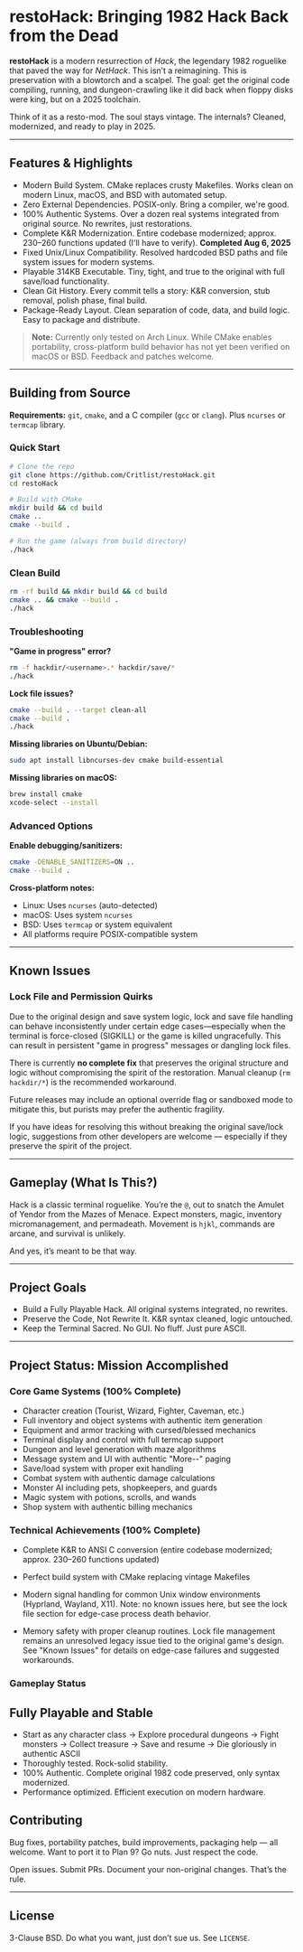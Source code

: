 # restoHack: Bringing 1982 Hack Back from the Dead

**restoHack** is a modern resurrection of *Hack*, the legendary 1982 roguelike that paved the way for *NetHack*. This isn’t a reimagining. This is preservation with a blowtorch and a scalpel. The goal: get the original code compiling, running, and dungeon-crawling like it did back when floppy disks were king, but on a 2025 toolchain.

Think of it as a resto-mod. The soul stays vintage. The internals? Cleaned, modernized, and ready to play in 2025.

---

## Features & Highlights

* Modern Build System. CMake replaces crusty Makefiles. Works clean on modern Linux, macOS, and BSD with automated setup.
* Zero External Dependencies. POSIX-only. Bring a compiler, we're good.
* 100% Authentic Systems. Over a dozen real systems integrated from original source. No rewrites, just restorations.
* Complete K\&R Modernization. Entire codebase modernized; approx. 230–260 functions updated (I'll have to verify). **Completed Aug 6, 2025**
* Fixed Unix/Linux Compatibility. Resolved hardcoded BSD paths and file system issues for modern systems.
* Playable 314KB Executable. Tiny, tight, and true to the original with full save/load functionality.
* Clean Git History. Every commit tells a story: K\&R conversion, stub removal, polish phase, final build.
* Package-Ready Layout. Clean separation of code, data, and build logic. Easy to package and distribute.

> **Note:** Currently only tested on Arch Linux. While CMake enables portability, cross-platform build behavior has not yet been verified on macOS or BSD. Feedback and patches welcome.

---

## Building from Source

**Requirements:** `git`, `cmake`, and a C compiler (`gcc` or `clang`). Plus `ncurses` or `termcap` library.

### Quick Start

```bash
# Clone the repo
git clone https://github.com/Critlist/restoHack.git
cd restoHack

# Build with CMake
mkdir build && cd build
cmake ..
cmake --build .

# Run the game (always from build directory)
./hack
```

### Clean Build

```bash
rm -rf build && mkdir build && cd build
cmake .. && cmake --build .
./hack
```

### Troubleshooting

**"Game in progress" error?**

```bash
rm -f hackdir/<username>.* hackdir/save/*  
./hack
```

**Lock file issues?**

```bash
cmake --build . --target clean-all
cmake --build .
./hack
```

**Missing libraries on Ubuntu/Debian:**

```bash
sudo apt install libncurses-dev cmake build-essential
```

**Missing libraries on macOS:**

```bash
brew install cmake
xcode-select --install
```

### Advanced Options

**Enable debugging/sanitizers:**

```bash
cmake -DENABLE_SANITIZERS=ON ..
cmake --build .
```

**Cross-platform notes:**

* Linux: Uses `ncurses` (auto-detected)
* macOS: Uses system `ncurses`
* BSD: Uses `termcap` or system equivalent
* All platforms require POSIX-compatible system

---

## Known Issues

### Lock File and Permission Quirks

Due to the original design and save system logic, lock and save file handling can behave inconsistently under certain edge cases—especially when the terminal is force-closed (SIGKILL) or the game is killed ungracefully. This can result in persistent "game in progress" messages or dangling lock files.

There is currently **no complete fix** that preserves the original structure and logic without compromising the spirit of the restoration. Manual cleanup (`rm hackdir/*`) is the recommended workaround.

Future releases may include an optional override flag or sandboxed mode to mitigate this, but purists may prefer the authentic fragility.

If you have ideas for resolving this without breaking the original save/lock logic, suggestions from other developers are welcome — especially if they preserve the spirit of the project.

---

## Gameplay (What Is This?)

Hack is a classic terminal roguelike. You’re the `@`, out to snatch the Amulet of Yendor from the Mazes of Menace. Expect monsters, magic, inventory micromanagement, and permadeath. Movement is `hjkl`, commands are arcane, and survival is unlikely.

And yes, it’s meant to be that way.

---

## Project Goals

* Build a Fully Playable Hack. All original systems integrated, no rewrites.
* Preserve the Code, Not Rewrite It. K\&R syntax cleaned, logic untouched.
* Keep the Terminal Sacred. No GUI. No fluff. Just pure ASCII.

---

## Project Status: Mission Accomplished

### Core Game Systems (100% Complete)

* Character creation (Tourist, Wizard, Fighter, Caveman, etc.)
* Full inventory and object systems with authentic item generation
* Equipment and armor tracking with cursed/blessed mechanics
* Terminal display and control with full termcap support
* Dungeon and level generation with maze algorithms
* Message system and UI with authentic "More--" paging
* Save/load system with proper exit handling
* Combat system with authentic damage calculations
* Monster AI including pets, shopkeepers, and guards
* Magic system with potions, scrolls, and wands
* Shop system with authentic billing mechanics

### Technical Achievements (100% Complete)

* Complete K\&R to ANSI C conversion (entire codebase modernized; approx. 230–260 functions updated)

* Perfect build system with CMake replacing vintage Makefiles

* Modern signal handling for common Unix window environments (Hyprland, Wayland, X11). Note: no known issues here, but see the lock file section for edge-case process death behavior.

* Memory safety with proper cleanup routines. Lock file management remains an unresolved legacy issue tied to the original game's design. See "Known Issues" for details on edge-case failures and suggested workarounds.

### Gameplay Status

## Fully Playable and Stable

* Start as any character class → Explore procedural dungeons → Fight monsters → Collect treasure → Save and resume → Die gloriously in authentic ASCII
* Thoroughly tested. Rock-solid stability.
* 100% Authentic. Complete original 1982 code preserved, only syntax modernized.
* Performance optimized. Efficient execution on modern hardware.


## Contributing

Bug fixes, portability patches, build improvements, packaging help — all welcome. Want to port it to Plan 9? Go nuts. Just respect the code.

Open issues. Submit PRs. Document your non-original changes. That’s the rule.

---

## License

3-Clause BSD. Do what you want, just don’t sue us. See `LICENSE`.

